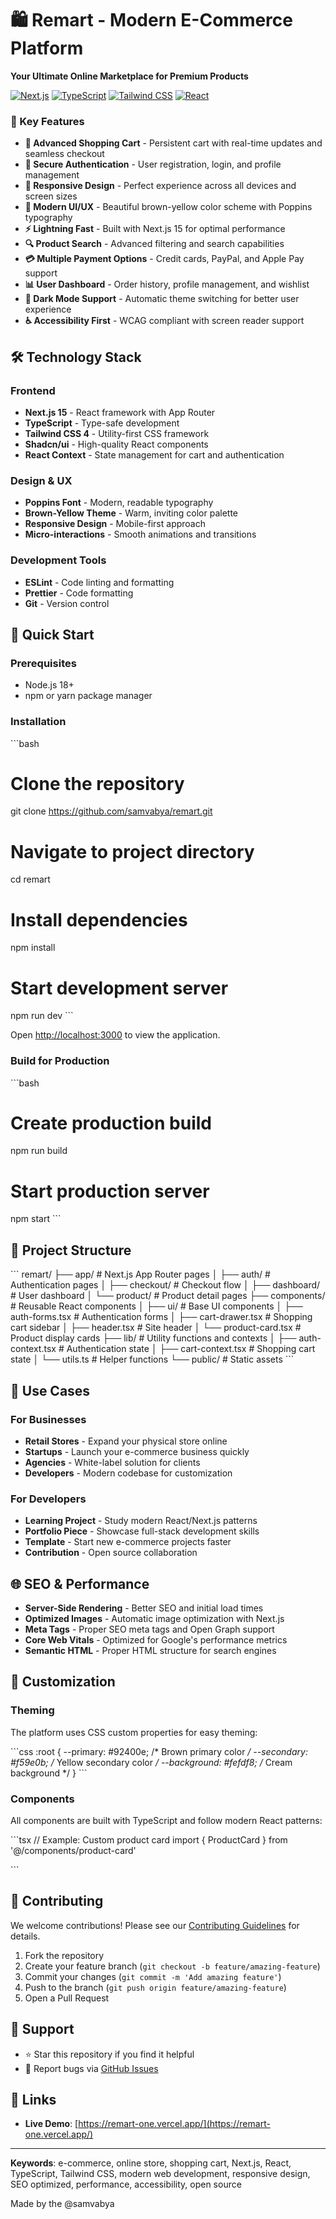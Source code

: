 # 🛍️ Remart - Modern E-Commerce Platform

**Your Ultimate Online Marketplace for Premium Products**

[![Next.js](https://img.shields.io/badge/Next.js-15-black?style=flat-square&logo=next.js)](https://nextjs.org/)
[![TypeScript](https://img.shields.io/badge/TypeScript-5.0-blue?style=flat-square&logo=typescript)](https://www.typescriptlang.org/)
[![Tailwind CSS](https://img.shields.io/badge/Tailwind-4.0-38B2AC?style=flat-square&logo=tailwind-css)](https://tailwindcss.com/)
[![React](https://img.shields.io/badge/React-18-61DAFB?style=flat-square&logo=react)](https://reactjs.org/)

### 🚀 Key Features

- **🛒 Advanced Shopping Cart** - Persistent cart with real-time updates and seamless checkout
- **🔐 Secure Authentication** - User registration, login, and profile management
- **📱 Responsive Design** - Perfect experience across all devices and screen sizes
- **🎨 Modern UI/UX** - Beautiful brown-yellow color scheme with Poppins typography
- **⚡ Lightning Fast** - Built with Next.js 15 for optimal performance
- **🔍 Product Search** - Advanced filtering and search capabilities
- **💳 Multiple Payment Options** - Credit cards, PayPal, and Apple Pay support
- **📊 User Dashboard** - Order history, profile management, and wishlist
- **🌙 Dark Mode Support** - Automatic theme switching for better user experience
- **♿ Accessibility First** - WCAG compliant with screen reader support

## 🛠️ Technology Stack

### Frontend
- **Next.js 15** - React framework with App Router
- **TypeScript** - Type-safe development
- **Tailwind CSS 4** - Utility-first CSS framework
- **Shadcn/ui** - High-quality React components
- **React Context** - State management for cart and authentication

### Design & UX
- **Poppins Font** - Modern, readable typography
- **Brown-Yellow Theme** - Warm, inviting color palette
- **Responsive Design** - Mobile-first approach
- **Micro-interactions** - Smooth animations and transitions

### Development Tools
- **ESLint** - Code linting and formatting
- **Prettier** - Code formatting
- **Git** - Version control

## 🚀 Quick Start

### Prerequisites
- Node.js 18+ 
- npm or yarn package manager

### Installation

\`\`\`bash
# Clone the repository
git clone https://github.com/samvabya/remart.git

# Navigate to project directory
cd remart

# Install dependencies
npm install

# Start development server
npm run dev
\`\`\`

Open [http://localhost:3000](http://localhost:3000) to view the application.

### Build for Production

\`\`\`bash
# Create production build
npm run build

# Start production server
npm start
\`\`\`

## 📁 Project Structure

\`\`\`
remart/
├── app/                    # Next.js App Router pages
│   ├── auth/              # Authentication pages
│   ├── checkout/          # Checkout flow
│   ├── dashboard/         # User dashboard
│   └── product/           # Product detail pages
├── components/            # Reusable React components
│   ├── ui/               # Base UI components
│   ├── auth-forms.tsx    # Authentication forms
│   ├── cart-drawer.tsx   # Shopping cart sidebar
│   ├── header.tsx        # Site header
│   └── product-card.tsx  # Product display cards
├── lib/                  # Utility functions and contexts
│   ├── auth-context.tsx  # Authentication state
│   ├── cart-context.tsx  # Shopping cart state
│   └── utils.ts          # Helper functions
└── public/               # Static assets
\`\`\`

## 🎯 Use Cases

### For Businesses
- **Retail Stores** - Expand your physical store online
- **Startups** - Launch your e-commerce business quickly
- **Agencies** - White-label solution for clients
- **Developers** - Modern codebase for customization

### For Developers
- **Learning Project** - Study modern React/Next.js patterns
- **Portfolio Piece** - Showcase full-stack development skills
- **Template** - Start new e-commerce projects faster
- **Contribution** - Open source collaboration

## 🌐 SEO & Performance

- **Server-Side Rendering** - Better SEO and initial load times
- **Optimized Images** - Automatic image optimization with Next.js
- **Meta Tags** - Proper SEO meta tags and Open Graph support
- **Core Web Vitals** - Optimized for Google's performance metrics
- **Semantic HTML** - Proper HTML structure for search engines

## 🔧 Customization

### Theming
The platform uses CSS custom properties for easy theming:

\`\`\`css
:root {
  --primary: #92400e;      /* Brown primary color */
  --secondary: #f59e0b;    /* Yellow secondary color */
  --background: #fefdf8;   /* Cream background */
}
\`\`\`

### Components
All components are built with TypeScript and follow modern React patterns:

\`\`\`tsx
// Example: Custom product card
import { ProductCard } from '@/components/product-card'

<ProductCard 
  product={product} 
  onAddToCart={handleAddToCart}
  className="custom-styling"
/>
\`\`\`

## 🤝 Contributing

We welcome contributions! Please see our [Contributing Guidelines](CONTRIBUTING.md) for details.

1. Fork the repository
2. Create your feature branch (`git checkout -b feature/amazing-feature`)
3. Commit your changes (`git commit -m 'Add amazing feature'`)
4. Push to the branch (`git push origin feature/amazing-feature`)
5. Open a Pull Request

## 🌟 Support

- ⭐ Star this repository if you find it helpful
- 🐛 Report bugs via [GitHub Issues](https://github.com/samvabya/remart/issues)

## 🔗 Links

- **Live Demo**: [https://remart-one.vercel.app/](https://remart-one.vercel.app/)

---

**Keywords**: e-commerce, online store, shopping cart, Next.js, React, TypeScript, Tailwind CSS, modern web development, responsive design, SEO optimized, performance, accessibility, open source

Made by the @samvabya
